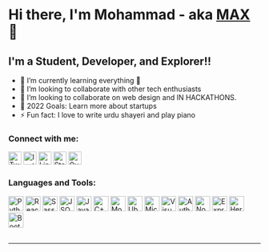 
<link rel="stylesheet" href="https://cdn.jsdelivr.net/gh/devicons/devicon@v2.15.1/devicon.min.css">

# Hi there, I'm Mohammad - aka [MAX](https://twitter.com/max_78653) 👋 

## I'm a Student, Developer, and Explorer!!

- 🌱 I’m currently learning everything 🤣
- 👯 I’m looking to collaborate with other tech enthusiasts 
- 💞️ I’m looking to collaborate on web design and IN HACKATHONS.
- 🥅 2022 Goals: Learn more about startups
- ⚡ Fun fact: I love to write urdu shayeri and play piano

### Connect with me:

[<img src="https://edent.github.io/SuperTinyIcons/images/svg/twitter.svg" width="26px" title="Twitter" />](https://twitter.com/max_78653)
[<img src="https://edent.github.io/SuperTinyIcons/images/svg/instagram.svg" width="26px" title="Instagram" />](https://instagram.com/stilltenacious)
[<img src="https://edent.github.io/SuperTinyIcons/images/svg/linkedin.svg" width="26px" title="LinkedIn" />](https://www.linkedin.com/in/mohammad-hussain-8664a022a/)
[<img src="https://edent.github.io/SuperTinyIcons/images/svg/stackoverflow.svg" width="26px" title="StackOverflow" />](https://stackoverflow.com/users/20174042/mohammad-hussain)
[<img src="https://edent.github.io/SuperTinyIcons/images/svg/quora.svg" width="26px" title="Quora"/>](https://www.quora.com/profile/Mohammad-Hussain-181)

### Languages and Tools:

<img src="https://edent.github.io/SuperTinyIcons/images/svg/python.svg" width="30px" title="Python" /> <img src="https://edent.github.io/SuperTinyIcons/images/svg/react.svg" width="30" title="React" /> <img src="https://edent.github.io/SuperTinyIcons/images/svg/sass.svg" width="30" title="Sass" /> <img src="https://edent.github.io/SuperTinyIcons/images/svg/json.svg" width="30" title="JSON" /> <img src="https://edent.github.io/SuperTinyIcons/images/svg/javascript.svg" width="30" title="JavaScript" /> <img src="https://edent.github.io/SuperTinyIcons/images/svg/cplusplus.svg" width="30" title="C++"/> <img src="https://cdn.jsdelivr.net/gh/devicons/devicon/icons/mongodb/mongodb-original-wordmark.svg" width="30" title="MongoDB" /> <img src="https://edent.github.io/SuperTinyIcons/images/svg/ubuntu.svg" width="30" title="Ubuntu" /> <img src="https://edent.github.io/SuperTinyIcons/images/svg/windows.svg" width="30" title="Microsoft Windows" /> <img src="https://edent.github.io/SuperTinyIcons/images/svg/visualstudiocode.svg" width="30" title="Visual Studio Code" /> <img src="https://edent.github.io/SuperTinyIcons/images/svg/auth0.svg" width="30" title="Auth0" /> <img src="https://cdn.jsdelivr.net/gh/devicons/devicon/icons/nodejs/nodejs-original.svg" width="30" title="Nodejs" /> <img src="https://cdn.jsdelivr.net/gh/devicons/devicon/icons/express/express-original-wordmark.svg" width="30" title="Express" /> <img src="https://cdn.jsdelivr.net/gh/devicons/devicon/icons/heroku/heroku-plain-wordmark.svg" width="30" title="Heroku" /> <img src="https://cdn.jsdelivr.net/gh/devicons/devicon/icons/bootstrap/bootstrap-original.svg" width="30" title="Bootstrap" />
<br />
<br />

---
<!---
![Mohammad's GitHub stats](https://github-readme-stats.vercel.app/api?username=MAX-786) 
---
[![@max786's Holopin board](https://holopin.me/max786)](https://holopin.io/@max786)
MAX-786/MAX-786 is a ✨ special ✨ repository because its `README.md` (this file) appears on your GitHub profile.
You can click the Preview link to take a look at your changes.
--->
